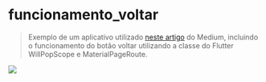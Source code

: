 # funcionamento_voltar

> Exemplo de um aplicativo utilizado [neste artigo](https://medium.com/@lcsjalves/como-adicionar-funcionamento-ao-bot%C3%A3o-voltar-no-flutter-644dcd0aaa7e) do Medium, incluindo o funcionamento do botão voltar utilizando a classe do Flutter WillPopScope e MaterialPageRoute.

<img src="https://i.imgur.com/ZNPzqNb.gif">
